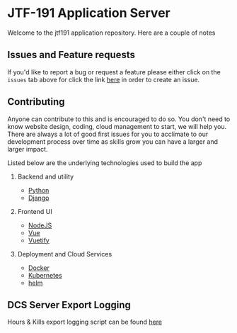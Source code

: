 # JTF-191 Application Server

Welcome to the jtf191 application repository. Here are a couple of notes

## Issues and Feature requests

If you'd like to report a bug or request a feature please either click on the `issues` tab above
for click the link [here](https://github.com/kruzaavn/JTF-191-Application/issues) in order to create
an issue. 

## Contributing

Anyone can contribute to this and is encouraged to do so. You don't need to know website design, 
coding, cloud management to start, we will help you. There are always a lot of good first issues
for you to acclimate to our development process over time as skills grow you can have a larger and
larger impact. 

Listed below are the underlying technologies used to build the app

1. Backend and utility 
   - [Python](https://www.python.org/doc/)
   - [Django](https://www.djangoproject.com/)
    
2. Frontend UI
   - [NodeJS](https://nodejs.org/en/)
   - [Vue](https://vuejs.org/)
   - [Vuetify](https://vuetifyjs.com/en/)
    
3. Deployment and Cloud Services
   - [Docker](https://www.docker.com/)
   - [Kubernetes](https://kubernetes.io/)
   - [helm](https://helm.sh/)

## DCS Server Export Logging

Hours & Kills export logging script can be found [here](/lua_scripts/server/hooks/apihookGameGUI.lua)
